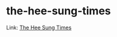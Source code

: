 # the-hee-sung-times
Link: [The Hee Sung Times][hstimeslink]

[hstimeslink]: hstimes.netlify.app "Go hstimes"
